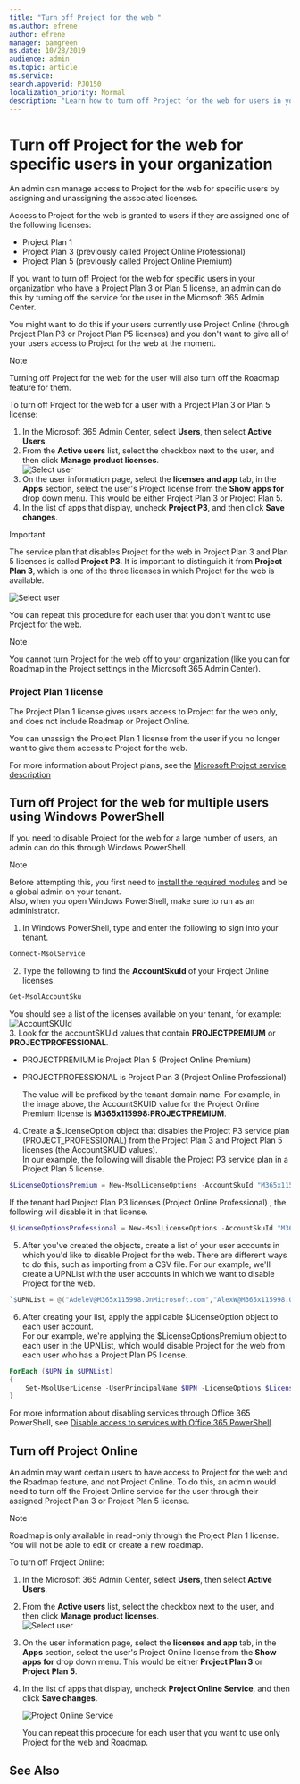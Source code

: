 ```yaml
---
title: "Turn off Project for the web "
ms.author: efrene
author: efrene
manager: pamgreen
ms.date: 10/28/2019
audience: admin
ms.topic: article
ms.service: 
search.appverid: PJO150
localization_priority: Normal
description: "Learn how to turn off Project for the web for users in your organization."
---
```



# Turn off Project for the web for specific users in your organization

 An admin can manage access to Project for the web for specific users by assigning and unassigning the associated licenses. 

Access to Project for the web is granted to users if they are assigned one of the following licenses:

- Project Plan 1
- Project Plan 3 (previously called Project Online Professional)
- Project Plan 5 (previously called Project Online Premium)

 If you want to turn off Project for the web for specific users in your organization who have a Project Plan 3 or Plan 5 license, an admin can do this by turning off the service for the user in the Microsoft 365 Admin Center.  

You might want to do this if your users currently use Project Online (through Project Plan P3 or Project Plan P5 licenses) and you don't want to give all of your users access to Project for the web at the moment.

> [!NOTE]
> Turning off Project for the web for the user will also turn off the Roadmap feature for them.

To turn off Project for the web for a user with a Project Plan 3 or Plan 5 license:

1. In the Microsoft 365 Admin Center, select **Users**, then select **Active Users**.
2. From the **Active users** list, select the checkbox next to the user, and then click **Manage product licenses**.</br>
![Select user](media/activeusers.png)
3.  On the user information page, select the **licenses and app** tab, in the **Apps** section,  select the user's Project license from the **Show apps for** drop down menu. This would be either Project Plan 3 or Project Plan 5.
4. In the list of apps that display, uncheck **Project P3**, and then click **Save changes**.</br>
> [!Important]
> The service plan that disables Project for the web in Project Plan 3 and Plan 5 licenses is called **Project P3**.  It is important to distinguish it from **Project Plan 3**, which is one of the three licenses in which Project for the web is available. </br>
  
![Select user](media/p3service.png)

You can repeat this procedure for each user that you don't want to use Project for the web.

> [!NOTE]
> You cannot turn Project for the web off to your organization (like you can for Roadmap in the Project settings in the Microsoft 365 Admin Center).

### Project Plan 1 license

The Project Plan 1 license gives users access to Project for the web only, and does not include Roadmap or Project Online.

You can unassign the Project Plan 1 license from the user if you no longer want to give them access to Project for the web.

For more information about Project plans, see the [Microsoft Project service description](https://docs.microsoft.com/office365/servicedescriptions/project-online-service-description/project-online-service-description)

## Turn off Project for the web for multiple users using Windows PowerShell

If you need to disable Project for the web for a large number of users, an admin can do this through Windows PowerShell.

> [!Note]
> Before attempting this, you first need to [install the required modules](https://docs.microsoft.com/office365/enterprise/powershell/connect-to-office-365-powershell#connect-with-the-microsoft-azure-active-directory-module-for-windows-powershell) and be a global admin on your tenant. </br>
> Also, when you open Windows PowerShell, make sure to run as an administrator. 



1. In Windows PowerShell, type and enter the following to sign into your tenant.</br>
```PowerShell
Connect-MsolService
```
2. Type the following to find the **AccountSkuId** of your Project Online licenses.</br>
```PowerShell
Get-MsolAccountSku
```
You should see a list of the licenses available on your tenant, for example:
![AccountSKUId](media/AccountSKUID.png) </br>
3. Look for the accountSKUid values that contain **PROJECTPREMIUM** or **PROJECTPROFESSIONAL**.
   - PROJECTPREMIUM is Project Plan 5 (Project Online Premium)
   - PROJECTPROFESSIONAL is Project Plan 3 (Project Online Professional)

        The value will be prefixed by the tenant domain name. For example, in the image above, the AccountSKUID value for the Project Online Premium license is **M365x115998:PROJECTPREMIUM**.</br>

4. Create a $LicenseOption object that disables the Project P3 service plan (PROJECT_PROFESSIONAL) from the Project Plan 3 and Project Plan 5 licenses (the AccountSKUID values). </br>In our example, the following will disable the Project P3 service plan in a Project Plan 5 license.</br>
```PowerShell
$LicenseOptionsPremium = New-MsolLicenseOptions -AccountSkuId "M365x115998:PROJECTPREMIUM" -DisabledPlans "PROJECT_PROFESSIONAL"
```
If the tenant had Project Plan P3 licenses (Project Online Professional) , the following will disable it in that license. </br>
```PowerShell
$LicenseOptionsProfessional = New-MsolLicenseOptions -AccountSkuId "M365x115998:PROJECTPROFESSIONAL" -DisabledPlans "PROJECT_PROFESSIONAL"
```
5. After you've created the objects, create a list of your user accounts in which you'd like to disable Project for the web.  There are different ways to do this, such as importing from a CSV file.  For our example, we'll create a UPNList with the user accounts in which we want to disable Project for the web.</br>
```PowerShell
`$UPNList = @("AdeleV@M365x115998.OnMicrosoft.com","AlexW@M365x115998.OnMicrosoft.com")
```

6. After creating your list, apply the applicable $LicenseOption object to each user account. </br>For our example, we're applying the $LicenseOptionsPremium object to each user in the UPNList, which would disable Project for the web from each user who has a Project Plan P5 license.  </br>
```PowerShell
ForEach ($UPN in $UPNList)
{
    Set-MsolUserLicense -UserPrincipalName $UPN -LicenseOptions $LicenseOptionsPremium    
}
```
For more information about disabling services through Office 365 PowerShell, see [Disable access to services with Office 365 PowerShell](https://docs.microsoft.com/office365/enterprise/powershell/disable-access-to-services-with-office-365-powershell). 

## Turn off Project Online

An admin may want certain users to have access to Project for the web and the Roadmap feature, and not Project Online.  To do this, an admin would need to turn off the Project Online service for the user through their assigned Project Plan 3 or Project Plan 5 license.  

> [!Note]
> Roadmap is only available in read-only through the Project Plan 1 license. You will not be able to edit or create a new roadmap.

To turn off Project Online:

1. In the Microsoft 365 Admin Center, select **Users**, then select **Active Users**.
2. From the **Active users** list, select the checkbox next to the user, and then click **Manage product licenses**.</br>
![Select user](media/activeusers.png)
3.  On the user information page, select the **licenses and app** tab, in the **Apps** section,  select the user's Project Online license from the **Show apps for** drop down menu. This would be either **Project Plan 3** or **Project Plan 5**.
4. In the list of apps that display, uncheck **Project Online Service**, and then click **Save changes**.</br>
 
    ![Project Online Service](media/projectonlineservice.png) 

    You can repeat this procedure for each user that you want to use only Project for the web and Roadmap.


## See Also
  
  



